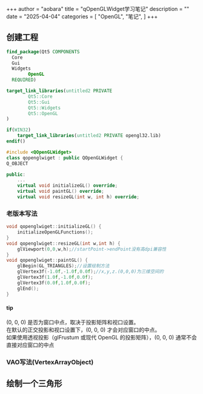+++
author = "aobara"
title = "qOpenGLWidget学习笔记"
description = ""
date = "2025-04-04"
categories = [
    "OpenGL",
    "笔记",
]
+++
## 创建工程
```cmake
find_package(Qt5 COMPONENTS
  Core
  Gui
  Widgets
        OpenGL
  REQUIRED)

target_link_libraries(untitled2 PRIVATE
        Qt5::Core
        Qt5::Gui
        Qt5::Widgets
        Qt5::OpenGL
)

if(WIN32)
    target_link_libraries(untitled2 PRIVATE opengl32.lib)
endif()

```
```cpp
#include <QOpenGLWidget>
class qopenglwiget : public QOpenGLWidget {
Q_OBJECT

public:
	...
    virtual void initializeGL() override;
    virtual void paintGL() override;
    virtual void resizeGL(int w, int h) override;
```
### 老版本写法
```cpp
void qopenglwiget::initializeGL() {
    initializeOpenGLFunctions();
}
void qopenglwiget::resizeGL(int w,int h) {
    glViewport(0,0,w,h);//startPoint->endPoint没有高dpi兼容性
}
void qopenglwiget::paintGL() {
    glBegin(GL_TRIANGLES);//设置绘制方法
    glVertex3f(-1.0f,-1.0f,0.0f);//x,y,z.(0,0,0)为三维空间的
    glVertex3f(1.0f,-1.0f,0.0f);
    glVertex3f(0.0f,1.0f,0.0f);
    glEnd();
}
```
#### tip
(0, 0, 0) 是否为窗口中点，取决于投影矩阵和视口设置。  
在默认的正交投影和视口设置下，(0, 0, 0) 才会对应窗口的中点。  
如果使用透视投影（glFrustum 或现代 OpenGL 的投影矩阵），(0, 0, 0) 通常不会直接对应窗口的中点  
### VAO写法(VertexArrayObject)

## 绘制一个三角形
